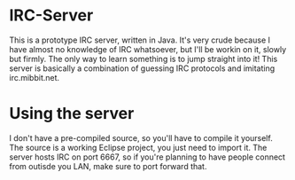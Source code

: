 IRC-Server
==========
This is a prototype IRC server, written in Java. It's very crude because I have almost no knowledge of IRC whatsoever,
but I'll be workin on it, slowly but firmly. The only way to learn something is to jump straight into it! This server is basically a combination of guessing IRC protocols and imitating irc.mibbit.net. 

Using the server
================
I don't have a pre-compiled source, so you'll have to compile it yourself. The source is a working Eclipse project, you just need to import it. The server hosts IRC on port 6667, so if you're planning to have people connect from outisde you LAN, make sure to port forward that.
